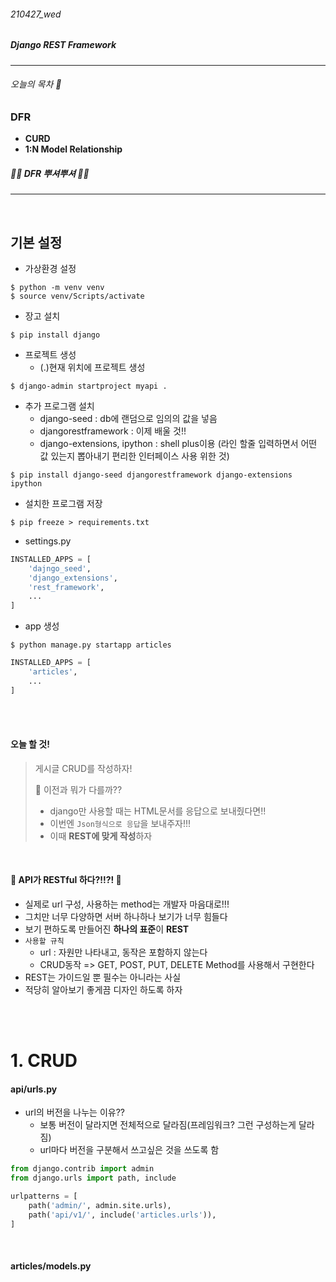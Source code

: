 ###### 210427_wed

##### Django REST Framework

<hr>

###### 오늘의 목차 :sunflower:

### DFR

- **CURD**
- **1:N Model Relationship**

##### :woman_cartwheeling: DFR 뿌셔뿌셔 :man_cartwheeling:

<hr>
<br>

## 기본 설정

- 가상환경 설정

```shell
$ python -m venv venv
$ source venv/Scripts/activate
```

- 장고 설치

```shell
$ pip install django
```

- 프로젝트 생성
  - (.)현재 위치에 프로젝트 생성

```shell
$ django-admin startproject myapi .
```

- 추가 프로그램 설치
  - django-seed : db에 랜덤으로 임의의 값을 넣음
  - djangorestframework : 이제 배울 것!!
  - django-extensions, ipython : shell plus이용 (라인 할줄 입력하면서 어떤 값 있는지 뽑아내기 편리한 인터페이스 사용 위한 것)

```shell
$ pip install django-seed djangorestframework django-extensions ipython
```
- 설치한 프로그램 저장
```shell
$ pip freeze > requirements.txt
```

- settings.py

```python
INSTALLED_APPS = [
    'dajngo_seed',
    'django_extensions',
    'rest_framework',
    ...
]
```

- app 생성

```shell
$ python manage.py startapp articles
```

```python
INSTALLED_APPS = [
    'articles',
    ...
]
```

<br>

<br>

#### 오늘 할 것!

> 게시글 CRUD를 작성하자!
>
> :thinking: 이전과 뭐가 다를까??
>
> - django만 사용할 때는 HTML문서를 응답으로 보내줬다면!!
> - 이번엔 `Json형식으로 응답`을 보내주자!!!
> - 이때 **REST에 맞게 작성**하자

<br>

#### :cherries: API가 RESTful 하다?!!?! :cherries:

- 실제로 url 구성, 사용하는 method는 개발자 마음대로!!!
- 그치만 너무 다양하면 서버 하나하나 보기가 너무 힘들다
- 보기 편하도록 만들어진 **하나의 표준**이 **REST**
- `사용할 규칙` 
  - url : 자원만 나타내고, 동작은 포함하지 않는다
  - CRUD동작 => GET, POST, PUT, DELETE Method를 사용해서 구현한다
- REST는 가이드일 뿐 필수는 아니라는 사실
- 적당히 알아보기 좋게끔 디자인 하도록 하자

<br>

<br>

# 1. CRUD

#### api/urls.py

- url의 버전을 나누는 이유??
  - 보통 버전이 달라지면 전체적으로 달라짐(프레임워크? 그런 구성하는게 달라짐)
  - url마다 버전을 구분해서 쓰고싶은 것을 쓰도록 함

```python
from django.contrib import admin
from django.urls import path, include

urlpatterns = [
    path('admin/', admin.site.urls),
    path('api/v1/', include('articles.urls')),
]
```

<br>

#### articles/models.py

```python
```



